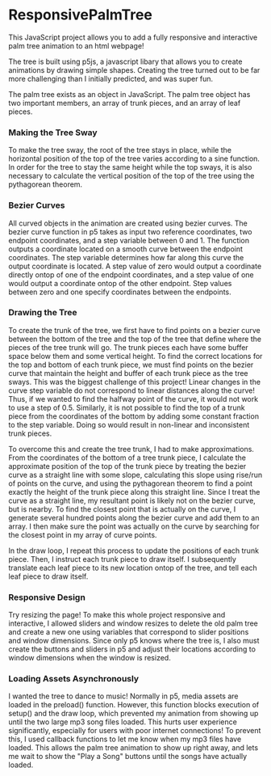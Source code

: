 # ResponsivePalmTree
This JavaScript project allows you to add a fully responsive and interactive palm tree animation to an html webpage! 

The tree is built using p5js, a javascript libary that allows you to create animations by drawing simple shapes. Creating the tree turned out to be far more
challenging than I initially predicted, and was super fun. 

The palm tree exists as an object in JavaScript. The palm tree object has two important members, an array of trunk pieces, and an array of leaf pieces.

### Making the Tree Sway
To make the tree sway, the root of the tree stays in place, while the horizontal position of the top of the tree varies according to a sine function. In order for the tree to stay the same height while the top sways, it is also necessary to calculate the vertical position of the top of the tree using the pythagorean theorem. 

### Bezier Curves
All curved objects in the animation are created using bezier curves. The bezier curve function in p5 takes as input two reference coordinates, two endpoint coordinates, and a step variable between 0 and 1. The function outputs a coordinate located on a smooth curve between the endpoint coordinates. The step variable determines how far along this curve the output coordinate is located. A step value of zero would output a coordinate directly ontop of one of the endpoint coordinates, and a step value of one would output a coordinate ontop of the other endpoint. Step values between zero and one specify coordinates between the endpoints. 

### Drawing the Tree
To create the trunk of the tree, we first have to find points on a bezier curve between the bottom of the tree and the top of the tree that define where the pieces of the tree trunk will go. The trunk pieces each have some buffer space below them and some vertical height. To find the correct locations for the top and bottom of each trunk piece, we must find points on the bezier curve that maintain the height and buffer of each trunk piece as the tree sways. This was the biggest challenge of this project! Linear changes in the curve step variable do not correspond to linear distances along the curve! Thus, if we wanted to find the halfway point of the curve, it would not work to use a step of 0.5. Similarly, it is not possible to find the top of a trunk piece from the coordinates of the bottom by adding some constant fraction to the step variable. Doing so would result in non-linear and inconsistent trunk pieces. 

To overcome this and create the tree trunk, I had to make approximations. From the coordinates of the bottom of a tree trunk piece, I calculate the approximate position of the top of the trunk piece by treating the bezier curve as a straight line with some slope, calculating this slope using rise/run of points on the curve, and using the pythagorean theorem to find a point exactly the height of the trunk piece along this straight line. Since I treat the curve as a straight line, my resultant point is likely not on the bezier curve, but is nearby. To find the closest point that is actually on the curve, I generate several hundred points along the bezier curve and add them to an array. I then make sure the point was actually on the curve by searching for the closest point in my array of curve points. 

In the draw loop, I repeat this process to update the positions of each trunk piece. Then, I instruct each trunk piece to draw itself. I subsequently translate each leaf piece to its new location ontop of the tree, and tell each leaf piece to draw itself. 

### Responsive Design
Try resizing the page! To make this whole project responsive and interactive, I allowed sliders and window resizes to delete the old palm tree and create a new one using variables that correspond to slider positions and window dimensions. Since only p5 knows where the tree is, I also must create the buttons and sliders in p5 and adjust their locations according to window dimensions when the window is resized. 

### Loading Assets Asynchronously 
I wanted the tree to dance to music! Normally in p5, media assets are loaded in the preload() function. However, this function blocks execution of setup() and the draw loop, which prevented my animation from showing up until the two large mp3 song files loaded. This hurts user experience significantly, especially for users with poor internet connections! To prevent this, I used callback functions to let me know when my mp3 files have loaded. This allows the palm tree animation to show up right away, and lets me wait to show the "Play a Song" buttons until the songs have actually loaded. 
